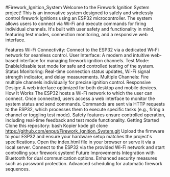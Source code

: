 #Firework_Ignition_System
Welcome to the Firework Ignition System project! This is an innovative system designed to safely and wirelessly control firework ignitions using an ESP32 microcontroller. The system allows users to connect via Wi-Fi and execute commands for firing individual channels. It's built with user safety and functionality in mind, featuring test modes, connection monitoring, and a responsive web interface.

Features
Wi-Fi Connectivity: Connect to the ESP32 via a dedicated Wi-Fi network for seamless control.
User Interface: A modern and intuitive web-based interface for managing firework ignition channels.
Test Mode: Enable/disable test mode for safe and controlled testing of the system.
Status Monitoring: Real-time connection status updates, Wi-Fi signal strength indicator, and delay measurements.
Multiple Channels: Fire multiple channels individually for precise ignition control.
Responsive Design: A web interface optimized for both desktop and mobile devices.
How It Works
The ESP32 hosts a Wi-Fi network to which the user can connect.
Once connected, users access a web interface to monitor the system status and send commands.
Commands are sent via HTTP requests to the ESP32, which processes them to execute specific tasks (e.g., firing a channel or toggling test mode).
Safety features ensure controlled operation, including real-time feedback and test mode functionality.
Getting Started
Clone this repository:
bash
Kopier kode
git clone https://github.com/enput/Firework_Ignition_System.git
Upload the firmware to your ESP32 and ensure your hardware setup matches the project's specifications.
Open the index.html file in your browser or serve it via a local server.
Connect to the ESP32 via the provided Wi-Fi network and start controlling your firework system!
Future Improvements
Integration with Bluetooth for dual communication options.
Enhanced security measures such as password protection.
Advanced scheduling for automatic firework sequences.

